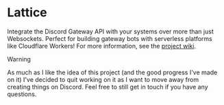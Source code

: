 # Lattice

Integrate the Discord Gateway API with your systems over more than just Websockets. Perfect for building gateway bots with serverless platforms like Cloudflare Workers! For more information, see the [project wiki](https://github.com/leymbda/Lattice/wiki).

> [!WARNING]
> As much as I like the idea of this project (and the good progress I've made on it) I've decided to quit working on it as I want to move away from creating things on Discord. Feel free to still get in touch if you have any questions.
